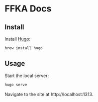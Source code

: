 # FFKA Docs

## Install

Install [Hugo](https://gohugo.io):

```bash
brew install hugo
```

## Usage

Start the local server:

```bash
hugo serve
```

Navigate to the site at http://localhost:1313.
